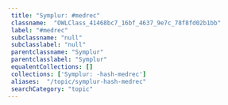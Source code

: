 ```yaml
--- 
 title: "Symplur: #medrec" 
 classname:  "OWLClass_41468bc7_16bf_4637_9e7c_78f8fd02b1bb" 
 label: "#medrec" 
 subclassname: "null" 
 subclasslabel: "null" 
 parentclassname: "Symplur" 
 parentclasslabel: "Symplur" 
 equalentCollections: [] 
 collections: ['Symplur: -hash-medrec']
 aliases:  "/topic/symplur-hash-medrec"  
 searchCategory: "topic" 
---
```

